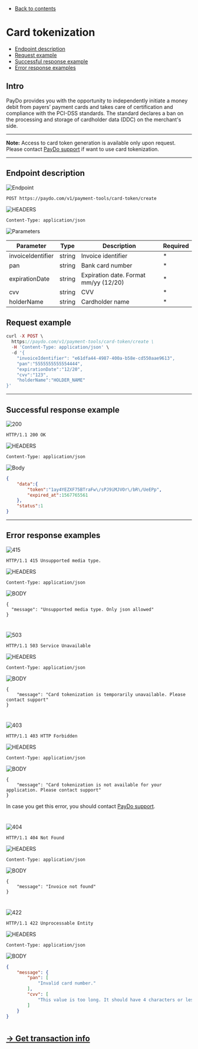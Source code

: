 * [Back to contents](../Readme.md#contents)

# Card tokenization

* [Endpoint description](#endpoint-description)
* [Request example](#request-example)
* [Successful response example](#successful-response-example)
* [Error response examples](#error-response-examples)

## Intro


PayDo provides you with the opportunity to independently initiate a money debit from payers’ payment cards and takes care of certification and compliance with the  PCI-DSS standards. The standard declares a ban on the processing and storage of cardholder data (DDC) on the merchant's side.


---

**Note:** Access to card token generation is available only upon request. Please contact [PayDo support](https://paydo.com/en/contact-us/) if want to use card tokenization.


---


## Endpoint description

![Endpoint](https://img.shields.io/badge/-Endpoint-darkblue?style=for-the-badge)


```
POST https://paydo.com/v1/payment-tools/card-token/create
```


![HEADERS](https://img.shields.io/badge/-Headers-darkviolet?style=for-the-badge)


```
Content-Type: application/json
```

![Parameters](https://img.shields.io/badge/-Parameters-gray?style=for-the-badge)


|Parameter|Type|Description|Required|
|--- |--- |--- |--- |
|invoiceIdentifier|string|Invoice identifier|*|
|pan|string|Bank card number|*|
|expirationDate|string|Expiration date. Format mm/yy (12/20)|*|
|cvv|string|CVV|*|
|holderName|string|Cardholder name|*|




## Request example


```php
curl -X POST \
  https://paydo.com/v1/payment-tools/card-token/create \
  -H 'Content-Type: application/json' \
  -d '{
	"invoiceIdentifier": "e61dfa44-4987-400a-b58e-cd550aae9613",
    "pan":"5555555555554444",
    "expirationDate":"12/20",
    "cvv":"123",
    "holderName":"HOLDER_NAME"
}'
```


---
## Successful response example

![200](https://img.shields.io/badge/200-OK-green?style=for-the-badge)
```
HTTP/1.1 200 OK
```

![HEADERS](https://img.shields.io/badge/-Headers-darkviolet?style=for-the-badge)


```
Content-Type: application/json
```


![Body](https://img.shields.io/badge/-Body-darkblue?style=for-the-badge)



```json
{
    "data":{
        "token":"1ay4YEZXF75BTraFw\/sPJ9iMJVOr\/bR\/UeEPp",
        "expired_at":1567765561
    },
    "status":1
}
```

---

## Error response examples

![415](https://img.shields.io/badge/415-Unsupported%20Media%20Type-red?style=for-the-badge)

```
HTTP/1.1 415 Unsupported media type.
```

![HEADERS](https://img.shields.io/badge/-Headers-darkviolet?style=for-the-badge)

```
Content-Type: application/json
```

![BODY](https://img.shields.io/badge/-Body-darkblue?style=for-the-badge)


```
{
  "message": "Unsupported media type. Only json allowed"
}
```
#
![503](https://img.shields.io/badge/503-Service%20Unavailable-red?style=for-the-badge)

```
HTTP/1.1 503 Service Unavailable
```
![HEADERS](https://img.shields.io/badge/-Headers-darkviolet?style=for-the-badge)

```
Content-Type: application/json
```


![BODY](https://img.shields.io/badge/-Body-darkblue?style=for-the-badge)


```
{
    "message": "Card tokenization is temporarily unavailable. Please contact support"
}
```
#

![403](https://img.shields.io/badge/403-Forbidden-red?style=for-the-badge)
```
HTTP/1.1 403 HTTP Forbidden
```
![HEADERS](https://img.shields.io/badge/-Headers-darkviolet?style=for-the-badge)
```
Content-Type: application/json
```


![BODY](https://img.shields.io/badge/-Body-darkblue?style=for-the-badge)


```
{
    "message": "Card tokenization is not available for your application. Please contact support"
}
```


In case you get this error, you should contact [PayDo support](https://paydo.com/en/contact-us/).
#
![404](https://img.shields.io/badge/404-Not%20Found-red?style=for-the-badge)
```
HTTP/1.1 404 Not Found
```
![HEADERS](https://img.shields.io/badge/-Headers-darkviolet?style=for-the-badge)

```
Content-Type: application/json
```


![BODY](https://img.shields.io/badge/-Body-darkblue?style=for-the-badge)

```
{
    "message": "Invoice not found"
}
```

#
![422](https://img.shields.io/badge/422-Payment%20method%20is%20not%20enabled-red?style=for-the-badge)
```
HTTP/1.1 422 Unprocessable Entity
```
![HEADERS](https://img.shields.io/badge/-Headers-darkviolet?style=for-the-badge)

```
Content-Type: application/json
```


![BODY](https://img.shields.io/badge/-Body-darkblue?style=for-the-badge)


```json
{
    "message": {
        "pan": [
            "Invalid card number."
        ],
        "cvv": [
            "This value is too long. It should have 4 characters or less."
        ]
    }
}
```
#


## [→ Get transaction info](../Checkout/getTransaction.md)
